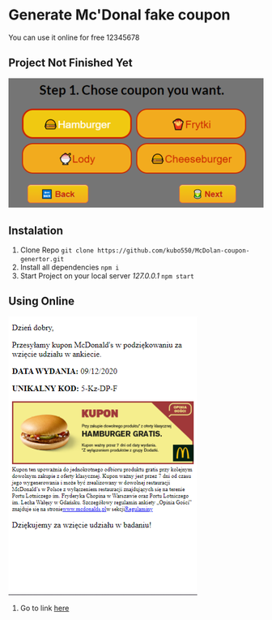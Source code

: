 # Generate Mc'Donal fake coupon

You can use it online for free 12345678

## Project Not Finished Yet

![preview-image](https://raw.githubusercontent.com/kubo550/McDolan-coupon-genertor/master/mcd-preview2.png)

## Instalation
1. Clone Repo `git clone https://github.com/kubo550/McDolan-coupon-genertor.git`
1. Install all dependencies `npm i `
1. Start Project on your local server *127.0.0.1* `npm start `

## Using Online

![preview-image](https://raw.githubusercontent.com/kubo550/McDolan-coupon-genertor/master/mcd-preview.png)

1. Go to link [here](https://www.messenger.com/t/100005543894347)
